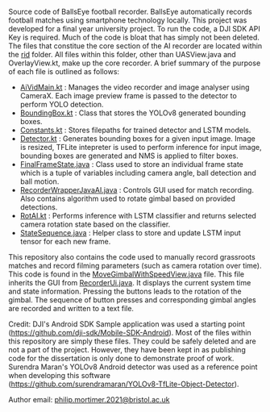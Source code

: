 Source code of BallsEye football recorder. BallsEye automatically records football matches using smartphone technology locally. 
This project was developed for a final year university project. To run the code, a DJI SDK API Key is required. Much of the code is bloat that has simply not been deleted.
The files that constitue the core section of the AI recorder are located within the [rid](https://github.com/philipmortimerbristoldiss/BallsEye-AI-Football-Recorder/tree/main/Sample%20Code/app/src/main/java/com/dji/sdk/sample/demo/rid) folder. 
All files within this folder, other than UASView.java and OverlayView.kt, make up the core recorder. A brief summary of the purpose of each file is outlined as follows:

- [AiVidMain.kt](https://github.com/philipmortimerbristoldiss/BallsEye-AI-Football-Recorder/blob/main/Sample%20Code/app/src/main/java/com/dji/sdk/sample/demo/rid/AiVidMain.kt) : Manages the video recorder and image analyser using CameraX. Each image preview frame is passed to the detector to perform YOLO detection.
- [BoundingBox.kt](https://github.com/philipmortimerbristoldiss/BallsEye-AI-Football-Recorder/blob/main/Sample%20Code/app/src/main/java/com/dji/sdk/sample/demo/rid/BoundingBox.kt) : Class that stores the YOLOv8 generated bounding boxes.
- [Constants.kt](https://github.com/philipmortimerbristoldiss/BallsEye-AI-Football-Recorder/blob/main/Sample%20Code/app/src/main/java/com/dji/sdk/sample/demo/rid/Constants.kt) : Stores filepaths for trained detector and LSTM models.
- [Detector.kt](https://github.com/philipmortimerbristoldiss/BallsEye-AI-Football-Recorder/blob/main/Sample%20Code/app/src/main/java/com/dji/sdk/sample/demo/rid/Detector.kt) : Generates bounding boxes for a given input image. Image is resized, TFLite intepreter is used to perform inference for input image, bounding boxes are generated and NMS is applied to filter boxes.
- [FinalFrameState.java](https://github.com/philipmortimerbristoldiss/BallsEye-AI-Football-Recorder/blob/main/Sample%20Code/app/src/main/java/com/dji/sdk/sample/demo/rid/FinalFrameState.java) : Class used to store an individual frame state which is a tuple of variables including camera angle, ball detection and ball motion.
- [RecorderWrapperJavaAI.java](https://github.com/philipmortimerbristoldiss/BallsEye-AI-Football-Recorder/blob/main/Sample%20Code/app/src/main/java/com/dji/sdk/sample/demo/rid/RecorderWrapperJavaAI.java) : Controls GUI used for match recording. Also contains algorithm used to rotate gimbal based on provided detections.
- [RotAI.kt](https://github.com/philipmortimerbristoldiss/BallsEye-AI-Football-Recorder/blob/main/Sample%20Code/app/src/main/java/com/dji/sdk/sample/demo/rid/RotAI.kt) : Performs inference with LSTM classifier and returns selected camera rotation state based on the classifier.
- [StateSequence.java](https://github.com/philipmortimerbristoldiss/BallsEye-AI-Football-Recorder/blob/main/Sample%20Code/app/src/main/java/com/dji/sdk/sample/demo/rid/StateSequence.java) : Helper class to store and update LSTM input tensor for each new frame.

This repository also contains the code used to manually record grassroots matches and record filming parameters (such as camera rotation over time). 
This code is found in the [MoveGimbalWithSpeedView.java](https://github.com/philipmortimerbristoldiss/BallsEye-AI-Football-Recorder/blob/main/Sample%20Code/app/src/main/java/com/dji/sdk/sample/demo/gimbal/MoveGimbalWithSpeedView.java) file.
This file inherits the GUI from [RecorderUi.java](https://github.com/philipmortimerbristoldiss/BallsEye-AI-Football-Recorder/blob/main/Sample%20Code/app/src/main/java/com/dji/sdk/sample/internal/view/RecorderUi.java).
It displays the current system time and state information. Pressing the buttons leads to the rotation of the gimbal. The sequence of button presses and corresponding gimbal angles
are recorded and written to a text file.


Credit:
DJI's Android SDK Sample application was used a starting point (https://github.com/dji-sdk/Mobile-SDK-Android). Most of the files within this repository are simply these files. 
They could be safely deleted and are not a part of the project. However, they have been kept in as publishing code for the dissertation is only done to demonstrate proof of work.
Surendra Maran's YOLOv8 Android detector was used as a reference point when developing this software (https://github.com/surendramaran/YOLOv8-TfLite-Object-Detector).

Author email: philip.mortimer.2021@bristol.ac.uk
